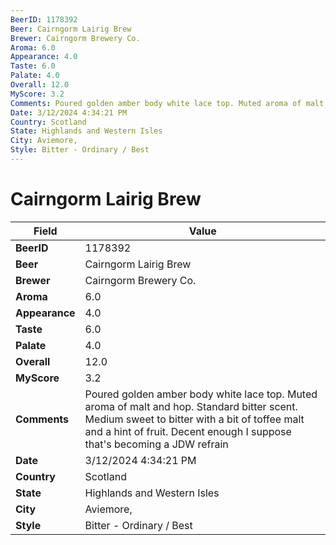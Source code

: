 ```yaml
---
BeerID: 1178392
Beer: Cairngorm Lairig Brew
Brewer: Cairngorm Brewery Co.
Aroma: 6.0
Appearance: 4.0
Taste: 6.0
Palate: 4.0
Overall: 12.0
MyScore: 3.2
Comments: Poured golden amber body white lace top. Muted aroma of malt and hop. Standard bitter scent. Medium sweet to bitter with a bit of toffee malt and a hint of fruit. Decent enough I suppose  that's becoming a JDW refrain
Date: 3/12/2024 4:34:21 PM
Country: Scotland
State: Highlands and Western Isles
City: Aviemore,
Style: Bitter - Ordinary / Best
---
```


# Cairngorm Lairig Brew

| Field         | Value |
|---------------|-------|
| **BeerID** | 1178392 |
| **Beer** | Cairngorm Lairig Brew |
| **Brewer** | Cairngorm Brewery Co. |
| **Aroma** | 6.0 |
| **Appearance** | 4.0 |
| **Taste** | 6.0 |
| **Palate** | 4.0 |
| **Overall** | 12.0 |
| **MyScore** | 3.2 |
| **Comments** | Poured golden amber body white lace top. Muted aroma of malt and hop. Standard bitter scent. Medium sweet to bitter with a bit of toffee malt and a hint of fruit. Decent enough I suppose  that's becoming a JDW refrain  |
| **Date** | 3/12/2024 4:34:21 PM |
| **Country** | Scotland |
| **State** | Highlands and Western Isles |
| **City** | Aviemore, |
| **Style** | Bitter - Ordinary / Best |

